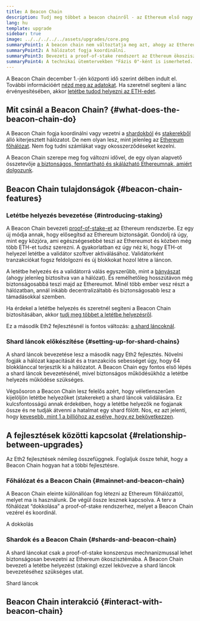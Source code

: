 ```yaml
---
title: A Beacon Chain
description: Tudj meg többet a beacon chainről - az Ethereum első nagy Eth2 fejlesztéséről.
lang: hu
template: upgrade
sidebar: true
image: ../../../../../assets/upgrades/core.png
summaryPoint1: A beacon chain nem változtatja meg azt, ahogy az Ethereumot ma használjuk.
summaryPoint2: A hálózatot fogja koordinálni.
summaryPoint3: Bevezeti a proof-of-stake rendszert az Ethereum ökoszisztémába.
summaryPoint4: A technikai ütemtervekben "Fázis 0"-ként is ismerheted.
---
```


<UpgradeStatus isShipped date="Kiszállított!">
    A Beacon Chain december 1.-jén központi idő szerint délben indult el. További információért <a href="https://beaconscan.com/">nézd meg az adatokat</a>. Ha szeretnél segíteni a lánc érvényesítésében, akkor <a href="/staking/">letétbe tudod helyezni az ETH-edet</a>.
</UpgradeStatus>

## Mit csinál a Beacon Chain? {#what-does-the-beacon-chain-do}

A Beacon Chain fogja koordinálni vagy vezetni a [shardokból](/upgrades/shard-chains/) és [stakerekből](/staking/) álló kiterjesztett hálózatot. De nem olyan lesz, mint jelenleg az [Ethereum főhálózat](/glossary/#mainnet). Nem fog tudni számlákat vagy okosszerződéseket kezelni.

A Beacon Chain szerepe meg fog változni idővel, de egy olyan alapvető összetevője [ a biztonságos, fenntartható és skálázható Ethereumnak, amiért dolgozunk](/vision/).

## Beacon Chain tulajdonságok {#beacon-chain-features}

### Letétbe helyezés bevezetése {#introducing-staking}

A Beacon Chain bevezeti [proof-of-stake-et](/developers/docs/consensus-mechanisms/pos/) az Ethereum rendszerbe. Ez egy új módja annak, hogy elősegítsd az Ethereum biztonságát. Gondolj rá úgy, mint egy közjóra, ami egészségesebbé teszi az Ethereumot és közben még több ETH-et tudsz szerezni. A gyakorlatban ez úgy néz ki, hogy ETH-ot helyezel letétbe a validátor szoftver aktiválásához. Validátorként tranzakciókat fogsz feldolgozni és új blokkokat hozol létre a láncon.

A letétbe helyezés és a validátorrá válás egyszerűbb, mint a [bányászat](/developers/docs/mining/) (ahogy jelenleg biztosítva van a hálózat). És remélhetőleg hosszútávon még biztonságosabbá teszi majd az Ethereumot. Minél több ember vesz részt a hálózatban, annál inkább decentralizáltabb és biztonságosabb lesz a támadásokkal szemben.

<InfoBanner emoji=":money_bag:">
Ha érdekel a letétbe helyezés és szeretnél segíteni a Beacon Chain biztosításában, akkor <a href="/staking/">tudj meg többet a letétbe helyezésről</a>.
</InfoBanner>

Ez a második Eth2 fejlesztésnél is fontos változás: [a shard láncoknál](/upgrades/shard-chains/).

### Shard láncok előkészítése {#setting-up-for-shard-chains}

A shard láncok bevezetése lesz a második nagy Eth2 fejlesztés. Növelni fogják a hálózat kapacitását és a tranzakciós sebességet úgy, hogy 64 blokklánccal terjesztik ki a hálózatot. A Beacon Chain egy fontos első lépés a shard láncok bevezetésénél, mivel biztonságos működésükhöz a letétbe helyezés működése szükséges.

Végsősoron a Beacon Chain lesz felelős azért, hogy véletlenszerűen kijelöljön letétbe helyezőket (stakereket) a shard láncok validálására. Ez kulcsfontosságú annak érdekében, hogy a letétbe helyezők ne fogjanak össze és ne tudják átvenni a hatalmat egy shard fölött. Nos, ez azt jelenti, hogy [kevesebb, mint 1 a billióhoz az esélye, hogy ez bekövetkezzen](https://medium.com/@chihchengliang/minimum-committee-size-explained-67047111fa20).

## A fejlesztések közötti kapcsolat {#relationship-between-upgrades}

Az Eth2 fejlesztések némileg összefüggnek. Foglaljuk össze tehát, hogy a Beacon Chain hogyan hat a többi fejlesztésre.

### Főhálózat és a Beacon Chain {#mainnet-and-beacon-chain}

A Beacon Chain eleinte különállóan fog létezni az Ethereum főhálózattól, melyet ma is használunk. De végül össze lesznek kapcsolva. A terv a főhálózat “dokkolása” a proof-of-stake rendszerhez, melyet a Beacon Chain vezérel és koordinál.

<ButtonLink to="/upgrades/merge/">A dokkolás</ButtonLink>

### Shardok és a Beacon Chain {#shards-and-beacon-chain}

A shard láncokat csak a proof-of-stake konszenzus mechnanizmussal lehet biztonságosan bevezetni az Ethereum ökoszisztémába. A Beacon Chain bevezeti a letétbe helyezést (staking) ezzel lekövezve a shard láncok bevezetéséhez szükséges utat.

<ButtonLink to="/upgrades/shard-chains/">Shard láncok</ButtonLink>

<Divider />

## Beacon Chain interakció {#interact-with-beacon-chain}

<Eth2BeaconChainActions />
